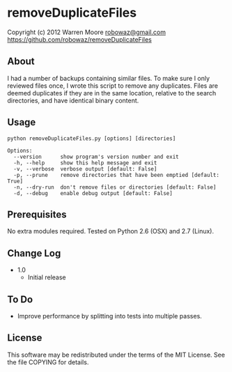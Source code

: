 # removeDuplicateFiles
Copyright (c) 2012 Warren Moore <robowaz@gmail.com>
https://github.com/robowaz/removeDuplicateFiles

## About

I had a number of backups containing similar files. To make sure I only reviewed
files once, I wrote this script to remove any duplicates. Files are deemed
duplicates if they are in the same location, relative to the search directories,
and have identical binary content.

## Usage

    python removeDuplicateFiles.py [options] [directories]

    Options:
      --version      show program's version number and exit
      -h, --help     show this help message and exit
      -v, --verbose  verbose output [default: False]
      -p, --prune    remove directories that have been emptied [default: True]
      -n, --dry-run  don't remove files or directories [default: False]
      -d, --debug    enable debug output [default: False]

## Prerequisites

No extra modules required. Tested on Python 2.6 (OSX) and 2.7 (Linux).

## Change Log

* 1.0
  * Initial release

## To Do

* Improve performance by splitting into tests into multiple passes.

## License

This software may be redistributed under the terms of the MIT License.
See the file COPYING for details.
